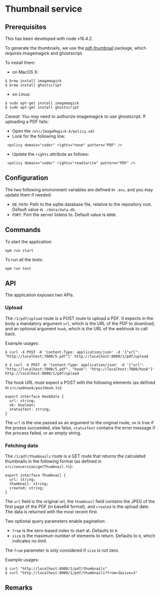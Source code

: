 # Thumbnail service

## Prerequisites

This has been developed with node v16.4.2.

To generate the thumbnails, we use the [pdf-thumbnail](https://www.npmjs.com/package/pdf-thumbnail) package, which requires imagemagick and ghostscript.

To install them:

- on MacOS X:

```
$ brew install imagemagick
$ brew install ghostscript
```

- on Linux:

```
$ sudo apt-get install imagemagick
$ sudo apt-get install ghostscript
```

_Caveat_: You may need to authorize imagemagick to use ghostscript. If uploading a PDF fails:

- Open the `/etc/ImageMagick-6/policy.xml`
- Look for the following line:

```
 <policy domain="coder" rights="none" pattern="PDF" />
```

- Update the `rights` attribute as follows:

```
 <policy domain="coder" rights="read|write" pattern="PDF" />
```

## Configuration

The two following environment variables are defined in `.env`, and you may update them if needed:

- `DB_PATH`: Path to the sqlite database file, relative to the repository root. Default value is `./data/data.db`.
- `PORT`: Port the server listens to. Default value is `8000`.

## Commands

To start the application:

```
npm run start
```

To run all the tests:

```
npm run test
```

## API

The application exposes two APIs.

### Upload

The `/1/pdf/upload` route is a POST route to upload a PDF. It expects in the body a mandatory argument `url`, which is the URL of the PDF to download, and an optional argument `hook`, which is the URL of the webhook to call back.

Example usages:

```
$ curl -X POST -H 'Content-Type: application/json' -d '{"url": "http://localhost:7000/5.pdf"}' http://localhost:8000/1/pdf/upload

$ $ curl -X POST -H 'Content-Type: application/json' -d '{"url": "http://localhost:7000/5.pdf", "hook": "http://localhost:7000/hook"}' http://localhost:8000/1/pdf/upload

```

The hook URL must expect a POST with the following elements (as defined in `src/webhook/postHook.ts`):

```
export interface HookData {
  url: string;
  ok: boolean;
  statusText: string;
}
```

The `url` is the one passed as an argument to the original route, `ok` is true if the proess succeeded, else false, `statusText` contains the error message if the process failed, or an empty string.

### Fetching data

The `/1/pdf/thumbnails` route is a GET route that returns the calculated thumbnails in the following format (as defined in `src/conversion/getThumbnail.ts`):

```
export interface Thumbnail {
  url: string;
  thumbnail: string;
  created: string;
}
```

The `url` field is the original url, the `thumbnail` field contains the JPEG of the first page of the PDF (in base64 format), and `created` is the upload date. The data is returned with the most recent first.

Two optional query parameters enable pagination:

- `from` is the zero-based index to start at. Defaults to `0`.
- `size` is the maximum number of elements to return. Defaults to `0`, which indicates no limit.

The `from` parameter is only considered if `size` is not zero.

Example usages:

```
$ curl "http://localhost:8000/1/pdf/thumbnails"
$ curl "http://localhost:8000/1/pdf/thumbnails?from=3&size=3"
```

## Remarks
